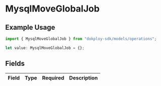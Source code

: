 # MysqlMoveGlobalJob

## Example Usage

```typescript
import { MysqlMoveGlobalJob } from "dokploy-sdk/models/operations";

let value: MysqlMoveGlobalJob = {};
```

## Fields

| Field       | Type        | Required    | Description |
| ----------- | ----------- | ----------- | ----------- |